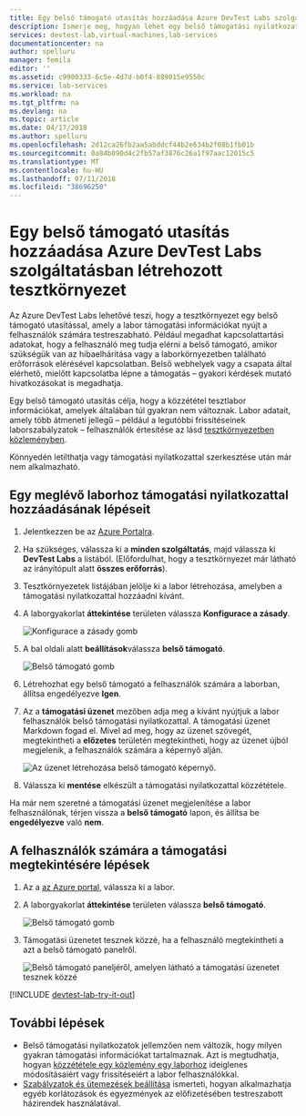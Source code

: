```yaml
---
title: Egy belső támogató utasítás hozzáadása Azure DevTest Labs szolgáltatásban létrehozott tesztkörnyezet |} A Microsoft Docs
description: Ismerje meg, hogyan lehet egy belső támogatási nyilatkozattal laborba közzététele az Azure DevTest Labs szolgáltatásban
services: devtest-lab,virtual-machines,lab-services
documentationcenter: na
author: spelluru
manager: femila
editor: ''
ms.assetid: c9900333-6c5e-4d7d-b0f4-889015e9550c
ms.service: lab-services
ms.workload: na
ms.tgt_pltfrm: na
ms.devlang: na
ms.topic: article
ms.date: 04/17/2018
ms.author: spelluru
ms.openlocfilehash: 2d12ca26fb2aa5abddcf44b2e634b2f08b1fb01b
ms.sourcegitcommit: 0a84b090d4c2fb57af3876c26a1f97aac12015c5
ms.translationtype: MT
ms.contentlocale: hu-HU
ms.lasthandoff: 07/11/2018
ms.locfileid: "38696250"
---
```

# <a name="add-an-internal-support-statement-to-a-lab-in-azure-devtest-labs"></a>Egy belső támogató utasítás hozzáadása Azure DevTest Labs szolgáltatásban létrehozott tesztkörnyezet

Az Azure DevTest Labs lehetővé teszi, hogy a tesztkörnyezet egy belső támogató utasítással, amely a labor támogatási információkat nyújt a felhasználók számára testreszabható. Például megadhat kapcsolattartási adatokat, hogy a felhasználó meg tudja elérni a belső támogató, amikor szükségük van az hibaelhárítása vagy a laborkörnyezetben található erőforrások elérésével kapcsolatban. Belső webhelyek vagy a csapata által elérhető, mielőtt kapcsolatba lépne a támogatás – gyakori kérdések mutató hivatkozásokat is megadhatja.

Egy belső támogató utasítás célja, hogy a közzététel tesztlabor információkat, amelyek általában túl gyakran nem változnak. Labor adatait, amely több átmeneti jellegű – például a legutóbbi frissítéseinek laborszabályzatok – felhasználók értesítése az lásd [tesztkörnyezetben közleményben](devtest-lab-announcements.md).

Könnyedén letilthatja vagy támogatási nyilatkozattal szerkesztése után már nem alkalmazható.

## <a name="steps-to-add-a-support-statement-to-an-existing-lab"></a>Egy meglévő laborhoz támogatási nyilatkozattal hozzáadásának lépéseit

1. Jelentkezzen be az [Azure Portalra](http://go.microsoft.com/fwlink/p/?LinkID=525040).
1. Ha szükséges, válassza ki a **minden szolgáltatás**, majd válassza ki **DevTest Labs** a listából. (Előfordulhat, hogy a tesztkörnyezet már látható az irányítópult alatt **összes erőforrás**).
1. Tesztkörnyezetek listájában jelölje ki a labor létrehozása, amelyben a támogatási nyilatkozattal hozzáadni kívánt.  
1. A laborgyakorlat **áttekintése** területen válassza **Konfigurace a zásady**.  

    ![Konfigurace a zásady gomb](./media/devtest-lab-internal-support-message/devtestlab-config-and-policies.png)

1. A bal oldali alatt **beállítások**válassza **belső támogató**.

    ![Belső támogató gomb](./media/devtest-lab-internal-support-message/devtestlab-internal-support.png)

1. Létrehozhat egy belső támogató a felhasználók számára a laborban, állítsa engedélyezve **Igen**.

1. Az a **támogatási üzenet** mezőben adja meg a kívánt nyújtjuk a labor felhasználók belső támogatási nyilatkozattal. A támogatási üzenet Markdown fogad el. Mivel ad meg, hogy az üzenet szövegét, megtekintheti a **előzetes** területén megtekintheti, hogy az üzenet újból megjelenik, a felhasználók számára a képernyő alján.

    ![Az üzenet létrehozása belső támogató képernyő.](./media/devtest-lab-internal-support-message/devtestlab-add-support-statement.png)


1. Válassza ki **mentése** elkészült a támogatási nyilatkozattal közzététele.

Ha már nem szeretné a támogatási üzenet megjelenítése a labor felhasználónak, térjen vissza a **belső támogató** lapon, és állítsa be **engedélyezve** való **nem**.

## <a name="steps-for-users-to-view-the-support-message"></a>A felhasználók számára a támogatási megtekintésére lépések

1. Az a [az Azure portal](http://go.microsoft.com/fwlink/p/?LinkID=525040), válassza ki a labor.

1. A laborgyakorlat **áttekintése** területen válassza **belső támogató**.  

    ![Belső támogató gomb](./media/devtest-lab-internal-support-message/devtestlab-internal-support.png)


1. Támogatási üzenetet tesznek közzé, ha a felhasználó megtekintheti a azt a belső támogató panelről.

    ![Belső támogató paneljéről, amelyen látható a támogatási üzenetet tesznek közzé](./media/devtest-lab-internal-support-message/devtestlab-view-suport-statement.png)

[!INCLUDE [devtest-lab-try-it-out](../../includes/devtest-lab-try-it-out.md)]

## <a name="next-steps"></a>További lépések
* Belső támogatási nyilatkozatok jellemzően nem változik, hogy milyen gyakran támogatási információkat tartalmaznak. Azt is megtudhatja, hogyan [közzététele egy közlemény egy laborhoz](devtest-lab-announcements.md) ideiglenes módosításaiért vagy frissítéseiért a labor felhasználókkal.
* [Szabályzatok és ütemezések beállítása](devtest-lab-set-lab-policy.md) ismerteti, hogyan alkalmazhatja egyéb korlátozások és egyezmények az előfizetésében testreszabott házirendek használatával.